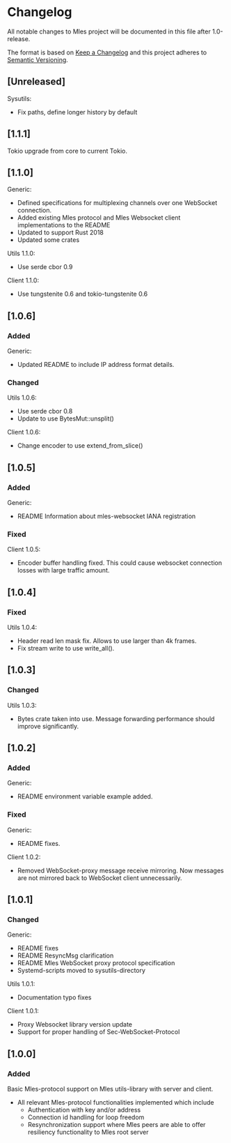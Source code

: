 # Changelog
All notable changes to Mles project will be documented in this file after 1.0-release.

The format is based on [Keep a Changelog](http://keepachangelog.com/en/1.0.0/)
and this project adheres to [Semantic Versioning](http://semver.org/spec/v2.0.0.html).

## [Unreleased]

Sysutils:
 - Fix paths, define longer history by default

## [1.1.1]

Tokio upgrade from core to current Tokio.

## [1.1.0]

Generic:
 - Defined specifications for multiplexing channels over one WebSocket connection.
 - Added existing Mles protocol and Mles Websocket client implementations to the README
 - Updated to support Rust 2018
 - Updated some crates

Utils 1.1.0:
 - Use serde cbor 0.9

Client 1.1.0:
 - Use tungstenite 0.6 and tokio-tungstenite 0.6

## [1.0.6]

### Added

Generic:
 - Updated README to include IP address format details.

### Changed

Utils 1.0.6:
 - Use serde cbor 0.8
 - Update to use BytesMut::unsplit()

Client 1.0.6:
 - Change encoder to use extend_from_slice()

## [1.0.5]

### Added

Generic:
 - README Information about mles-websocket IANA registration

### Fixed

Client 1.0.5:
 - Encoder buffer handling fixed. This could cause websocket connection losses with large traffic amount.

## [1.0.4]

### Fixed

Utils 1.0.4:
 - Header read len mask fix. Allows to use larger than 4k frames.
 - Fix stream write to use write_all(). 

## [1.0.3]

### Changed

Utils 1.0.3:
 - Bytes crate taken into use. Message forwarding performance should improve significantly.

## [1.0.2]

### Added

Generic:
 - README environment variable example added.

### Fixed

Generic:
 - README fixes.

Client 1.0.2:
 - Removed WebSocket-proxy message receive mirroring. Now messages are not mirrored back to WebSocket client unnecessarily.

## [1.0.1]

### Changed

 Generic:
 - README fixes
 - README ResyncMsg clarification
 - README Mles WebSocket proxy protocol specification
 - Systemd-scripts moved to sysutils-directory
 
 Utils 1.0.1:
 - Documentation typo fixes
 
 Client 1.0.1:
   - Proxy Websocket library version update
   - Support for proper handling of Sec-WebSocket-Protocol 

## [1.0.0]

### Added

Basic Mles-protocol support on Mles utils-library with server and client.
 * All relevant Mles-protocol functionalities implemented which include
   - Authentication with key and/or address
   - Connection id handling for loop freedom
   - Resynchronization support where Mles peers are able to offer resiliency 
     functionality to Mles root server
